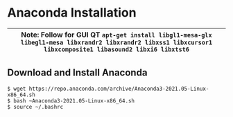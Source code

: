 # Anaconda Installation

|  Note: Follow for GUI QT ```apt-get install libgl1-mesa-glx libegl1-mesa libxrandr2 libxrandr2 libxss1 libxcursor1 libxcomposite1 libasound2 libxi6 libxtst6``` |
| --- |

## Download and Install Anaconda
```shell
$ wget https://repo.anaconda.com/archive/Anaconda3-2021.05-Linux-x86_64.sh
$ bash ~Anaconda3-2021.05-Linux-x86_64.sh
$ source ~/.bashrc
```

